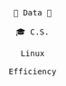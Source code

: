 <!--
**yuuushio/yuuushio** is a ✨ _special_ ✨ repository because its `README.md` (this file) appears on your GitHub profile.

Here are some ideas to get you started:

- 🔭 I’m currently working on ...
- 🌱 I’m currently learning ...
- 👯 I’m looking to collaborate on ...
- 🤔 I’m looking for help with ...
- 💬 Ask me about ...
- 📫 How to reach me: ...
- 😄 Pronouns: ...
- ⚡ Fun fact: ...
-->


  <p align="center">
    <samp>
      🔮 Data 🔮
      <br>
      <br>
      🎓 C.S.
      <br>
      <br>
      Linux
      <br>
      <br>
      Efficiency
    </samp>
  </p>

<br>



